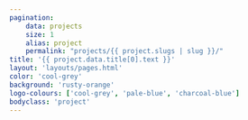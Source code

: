 ```yaml
---
pagination:
    data: projects
    size: 1
    alias: project
    permalink: "projects/{{ project.slugs | slug }}/"
title: '{{ project.data.title[0].text }}'
layout: 'layouts/pages.html'
color: 'cool-grey'
background: 'rusty-orange'
logo-colours: ['cool-grey', 'pale-blue', 'charcoal-blue']
bodyclass: 'project'
---
```

